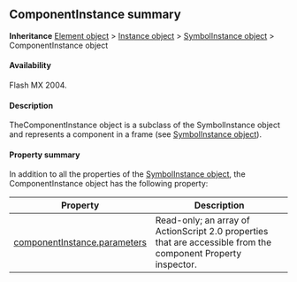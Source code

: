 ## ComponentInstance summary

**Inheritance** [Element object](../Element_object/element_summary.md) > [Instance object](../Instance_object/instance_summary.md) > [SymbolInstance object](../SymbolInstance_object/symbolInstance_summary.md) > ComponentInstance object

#### Availability

Flash MX 2004.

#### Description

TheComponentInstance object is a subclass of the SymbolInstance object and represents a component in a frame (see [SymbolInstance object](../SymbolInstance_object/symbolInstance_summary.md)).

#### Property summary

In addition to all the properties of the [SymbolInstance object](../SymbolInstance_object/symbolInstance_summary.md), the ComponentInstance object has the following property:

| **Property**                                                  | **Description**                                                                                               |
|---------------------------------------------------------------|---------------------------------------------------------------------------------------------------------------|
| [componentInstance.parameters](../ComponentInstance_object/componentInstance.md) | Read-only; an array of ActionScript 2.0 properties that are accessible from the component Property inspector. |

<span id="componentInstance.parameters" class="anchor"></span>

